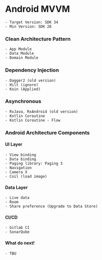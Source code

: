 # Android MVVM
    - Target Version: SDK 34
    - Min Version: SDK 26
### Clean Architecture Pattern
    - App Module
    - Data Module
    - Domain Module 

### Dependency Injection
    - Dagger2 (old version)
    - Hilt (ignore)
    - Koin (Applied)

### Asynchronous
    - RxJava, RxAndroid (old version)
    - Kotlin Coroutine
    - Kotlin Coroutine - Flow

### Android Architecture Components
#### UI Layer
    - View binding
    - Data binding
    - Paging library: Paging 3
    - Navigation
    - Camera X
    - Coil (load image)

#### Data Layer
    - Live data
    - Room
    - Share preference (Upgrade to Data Store)

#### CI/CD
    - Gitlab CI
    - SonarQube

#### What do next!
    - TBU
